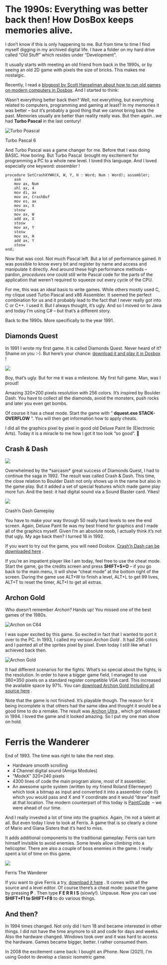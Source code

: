 # The 1990s: Everything was better back then! How DosBox keeps memories alive.

I don’t know if this is only happening to me. But from time to time I find myself digging in my archived digital life. I have a folder on my hard drive called “Old Stuff” which resides under “Development”.

It usually starts with meeting an old friend from back in the 1990s, or by seeing an old 2D game with pixels the size of bricks. This makes me nostalgic.

Recently, I read a [blogpost by Scott Hanselman about how to run old games on modern computers in Dosbox](http://www.hanselman.com/blog/HowToRunOldButAwesomeGamesFromThe90sOnYourNewComputerWithDOSBox.aspx). And I started to think:

Wasn’t everything better back then? Well, not everything, but everything related to computers, programming and gaming at least? In my memories it was better – but it’s probably a good thing that we cannot bring back the past. Memories usually are better than reality really was. But then again…we had **Turbo Pascal** in the last century!

![Turbo Poascal](turbopascal_6.png)

Turbo Pascal 6

And Turbo Pascal was a game changer for me. Before that I was doing BASIC. How boring. But Turbo Pascal  brought my excitement for programming a PC to a whole new level. I loved this language. And I loved especially one keyword: _assembler_ !

```armasm
procedure SetCrashXYWH(X, W, Y, H : Word; Num : Word); assembler;
	asm
	mov ax, Num
	shl ax, 4
	mov di, ax
	mov ax, CrashBuf
	mov es, ax
	mov ax, X
	stosw
	mov ax, W
	add ax, X
	stosw
	mov ax, Y
	stosw
	mov ax, H
	add ax, Y
	stosw
end;
```

Now that was cool. Not much Pascal left. But a lot of performance gained. It was possible to know every bit and register by name and access and manipulate it directly. And around these high performance methods – pardon, _procedures_ one could still write Pascal code for the parts of the application that weren’t required to squeeze out every cycle of the CPU.

For me, this was an ideal basis to write games. While others mostly used C, my clique used Turbo Pascal and x86 Assembler. It seemed the perfect combination for us and it probably lead to the fact that I never really got into C or C++. I used it. But I always thought, it’s ugly. And so I moved on to Java and today I’m using C# – but that’s a different story.

Back to the 1990s. More specifically to the year 1991.

## Diamonds Quest

In 1991 I wrote my first game. It is called Diamonds Quest. Never heard of it? Shame on you :-). But here’s your chance: [download it and play it in Dosbox](DiamondsQuest.zip) !

![](diamondsquest1.png)

Boy, that’s ugly. But for me it was a milestone. My first full game. Man, was I proud!

Amazing 320×200 pixels resolution with 256 colors. It’s inspired by Boulder Dash. You have to collect all the diamonds, avoid the monsters, push rocks and later you even get bombs.

Of course it has a cheat mode. Start the game with “ **dquest.exe STACK-OVERFLOW** “. You will then get information how to apply cheats.

I did all the graphics pixel by pixel in good old Deluxe Paint IIe (Electronic Arts). Today it is a miracle to me how I got it too look “so good”. 🙂

## Crash & Dash
![](crashdashintro.png)

Overwhelmed by the \*sarcasm\* great success of Diamonds Quest, I had to continue the saga in 1992. The result was called Crash & Dash. This time, the close relation to Boulder Dash not only shows up in the name but also in the game play. But it added a set of special features which made game play more fun. And the best: it had digital sound via a Sound Blaster card. Yikes!

![](crashdashgameplay.png)

Crash’n Dash Gameplay

You have to make your way through 50 really hard levels to see the end screen. Again, Deluxe Paint IIe was my best friend for graphics and I made all of the graphics myself. Given I’m an absolute noob, I actually think it’s not that ugly. My age back then? I turned 16 in 1992.

If you want to try out the game, you will need Dosbox. [Crash’n Dash can be downloaded here](CrashDash.zip) .

If you’re an impatient player like I am today, feel free to use the cheat mode. Start the game, go the credits screen and press **SHIFT+S+O** – if you go back to the main menu, it will show “cheat mode” at the bottom right of the screen. During the game use ALT+W to finish a level, ALT+L to get 99 lives, ALT+T to reset the timer, ALT+I to get all extras.

## Archon Gold

Who doesn’t remember _Archon?_ Hands up! You missed one of the best games of the 1980s.

![Archon on C64](archon_animation3.gif)

I was super excited by this game. So excited in fact that I wanted to port it over to the PC. In 1993, I called my version _Archon Gold_ . It had 256 colors and I painted all of the sprites pixel by pixel. Even today I still like what I achieved back then.

![Archon Gold](archongoldfield.png)

It had different scenarios for the fights. What’s so special about the fights, is the resolution. In order to have a bigger game field, I managed to use 360×350 pixels on a standard register compatible VGA card. This increased the available space by 97%. You can [download Archon Gold including all source here](ArchonGold.zip) .

Note that the game is not finished. It’s playable though. The reason for it being incomplete is that others had the same idea and thought it would be a good time to do a remake. The result was [Archon Ultra](http://www.myabandonware.com/game/archon-ultra-24a) , which got released in 1994. I loved the game and it looked amazing. So I put my one man show on hold.

Ferris the Wanderer
===================

End of 1993. The time was right to take the next step.

*   Hardware smooth scrolling
*   4 Channel digital sound (Amiga Modules)
*   “ModeX” 320×240 pixels
*   4300 lines of code the main program alone, most of it assembler.
*   An awesome sprite system (written by my friend Roland Ellermeyer) which took a bitmap as input and converted it into a assembler code (!) which you would pass and X and Y coordinate and it would “draw” itself at that location. The modern counterpart of this today is [PaintCode](http://www.paintcodeapp.com/)  – we were ahead of our time.

And I really invested a lot of time into the graphics. Again, I’m not a talent at all. But even today I love to look at Ferris. A game that is so clearly a clone of Mario and Giana Sisters that it’s hard to miss.

It adds additional components to the traditional gameplay: Ferris can turn himself invisible to avoid enemies. Some levels allow climbing into a helicopter. There are also a couple of boss enemies in the game. I really spent a lot of time on this game.


![](ferris.png)

Ferris The Wanderer

If you want to give Ferris a try, [download it here](https://www.dropbox.com/s/eb36ia9o13318rg/Ferris.zip) . It comes with all the source and a level editor. Of course there’s a cheat mode: pause the game by pressing **P** . Then type **F E R R I S** (slowly!). Unpause. Now you can use **SHIFT+F1 to SHIFT+F8** to do various things.

## And then?

In 1994 times changed. Not only did I turn 18 and became interested in other things. I did not have the time anymore to sit and code for days and weeks. Also the hardware changed. Windows took over and it was hard to access the hardware. Games became bigger, better. I rather consumed them.

In 2008 the excitement came back: I bought an iPhone. Now (2021), I'm using Godot to develop a classic isometric game.
